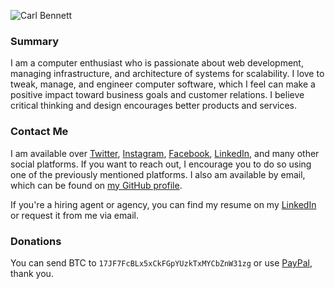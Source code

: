 ![Carl Bennett](https://s.gravatar.com/avatar/eccce39b148a7944aa80e57db8028351?s=150)

### Summary
I am a computer enthusiast who is passionate about web development, managing infrastructure, and architecture of systems for scalability. I love to tweak, manage, and engineer computer software, which I feel can make a positive impact toward business goals and customer relations. I believe critical thinking and design encourages better products and services.

### Contact Me
I am available over [Twitter](https://twitter.com/carllbennett), [Instagram](https://www.instagram.com/carllbennett), [Facebook](https://www.facebook.com/Jailout2000), [LinkedIn](https://linkedin.com/in/carllbennett), and many other social platforms. If you want to reach out, I encourage you to do so using one of the previously mentioned platforms. I also am available by email, which can be found on [my GitHub profile](https://github.com/carlbennett).

If you're a hiring agent or agency, you can find my resume on my [LinkedIn](https://linkedin.com/in/carllbennett) or request it from me via email.

### Donations
You can send BTC to `17JF7FcBLx5xCkFGpYUzkTxMYCbZnW31zg` or use [PayPal](https://paypal.me/carlbennett), thank you.
